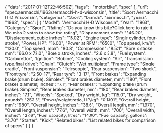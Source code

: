 {
    "date": "2017-01-12T22:46:50Z",
    "tags": [
        "motorbike",
        "spec"
    ],
    "url": "spec\/aermacchi\/1963\/aermacchi-h-d-wisconsin",
    "title": "Sport Aermacchi H-D Wisconsin",
    "categories": "Sport",
    "brands": "aermacchi",
    "years": "1963",
    "spec": [
        {
            "Model": "Aermacchi H-D Wisconsin",
            "Year": "1963",
            "Category": "Sport",
            "Rating": "Do you know this bike?Click here to rate it. We miss 2 votes to show the rating",
            "Displacement, ccm": "246.20",
            "Displacement, cubic inches": "15.02",
            "Engine type": "Single cylinder, four-stroke",
            "Power, HP": "16.00",
            "Power at RPM": "6500",
            "Top speed, km\/h": "130.0",
            "Top speed, mph": "80.8",
            "Compression": "8.5:1",
            "Bore x stroke, mm": "66.0 x 72.0",
            "Bore x stroke, inches": "2.6 x 2.8",
            "Fuel system": "Carburettor",
            "Ignition": "Bobine",
            "Cooling system": "Air",
            "Transmission type,final drive": "Chain",
            "Clutch": "Wet multiplate",
            "Frame type": "Single cradle",
            "Front suspension": "Telescopic",
            "Rear suspension": "Two shock",
            "Front tyre": "2.50-17",
            "Rear tyre": "3-17",
            "Front brakes": "Expanding brake (drum brake). Simplex",
            "Front brakes diameter, mm": "180",
            "Front brakes diameter, inches": "7.1",
            "Rear brakes": "Expanding brake (drum brake). Simplex",
            "Rear brakes diameter, mm": "180",
            "Rear brakes diameter, inches": "7.1",
            "Wheels": "Spoked",
            "Dry weight, kg": "115.0",
            "Dry weight, pounds": "253.5",
            "Power\/weight ratio, HP\/kg": "0.1391",
            "Overall height, mm": "980",
            "Overall height, inches": "38.6",
            "Overall length, mm": "1.970",
            "Overall length, inches": "77.6",
            "Overall width, mm": "700",
            "Overall width, inches": "27.6",
            "Fuel capacity, litres": "14.00",
            "Fuel capacity, gallons": "3.70",
            "Starter": "Kick",
            "Related bikes": "List related bikes for comparison of specs"
        }
    ]
}